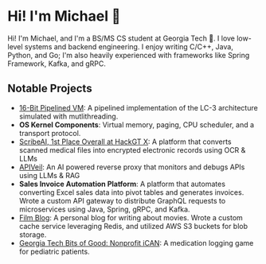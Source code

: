 # Hi! I'm Michael 👋

Hi! I'm Michael, and I'm a BS/MS CS student at Georgia Tech 🐝. I love low-level systems and backend engineering. I enjoy writing C/C++, Java, Python, and Go; I'm also heavily experienced with frameworks like Spring Framework, Kafka, and gRPC.

## Notable Projects
- [16-Bit Pipelined VM](https://github.com/michaelhyi/pipelined-vm): A pipelined implementation of the LC-3 architecture simulated with mutlithreading.
- **OS Kernel Components**: Virtual memory, paging, CPU scheduler, and a transport protocol. 
- [ScribeAI, 1st Place Overall at HackGT X](https://github.com/michaelhyi/scribeai): A platform that converts scanned medical files into encrypted electronic records using OCR & LLMs
- [APIVeil](https://github.com/michaelhyi/apiveil): An AI powered reverse proxy that monitors and debugs APIs using LLMs & RAG
- **Sales Invoice Automation Platform**: A platform that automates converting Excel sales data into pivot tables and generates invoices. Wrote a custom API gateway to distribute GraphQL requests to microservices using Java, Spring, gRPC, and Kafka.
- [Film Blog](https://github.com/michaelhyi/film-blog): A personal blog for writing about movies. Wrote a custom cache service leveraging Redis, and utilized AWS S3 buckets for blob storage.
- [Georgia Tech Bits of Good: Nonprofit iCAN](https://github.com/GTBitsofGood/ican): A medication logging game for pediatric patients.

